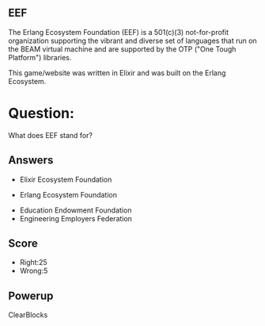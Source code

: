 ## EEF
The Erlang Ecosystem Foundation (EEF)
is a 501(c)(3) not-for-profit organization
supporting the
vibrant and diverse set of languages that
run on the BEAM virtual machine and are
supported by the
OTP ("One Tough Platform") libraries.

This game/website was written in Elixir and
was built on the Erlang Ecosystem.

# Question:
What does EEF stand for?

## Answers
- Elixir Ecosystem Foundation
* Erlang Ecosystem Foundation
- Education Endowment Foundation
- Engineering Employers Federation

## Score
- Right:25
- Wrong:5

## Powerup
ClearBlocks
